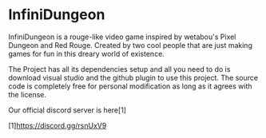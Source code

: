 # InfiniDungeon
InfiniDungeon is a rouge-like video game inspired by wetabou's Pixel Dungeon and Red Rouge. Created by two cool people that are just making games for fun in this dreary world of existence.

The Project has all its dependencies setup and all you need to do is download visual studio and the github plugin to use this project. The source code is completely free for personal modification as long as it agrees with the license.


Our official discord server is here[1]

[1]https://discord.gg/rsnUxV9
